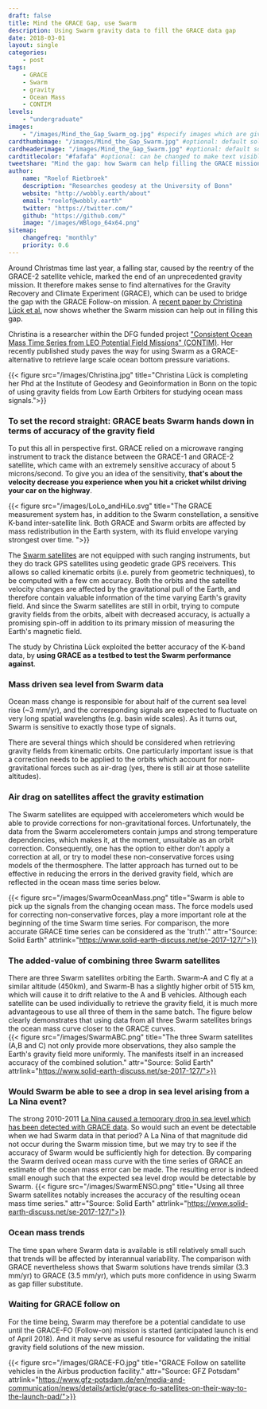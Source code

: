 ```yaml
---
draft: false
title: Mind the GRACE Gap, use Swarm
description: Using Swarm gravity data to fill the GRACE data gap
date: 2018-03-01
layout: single
categories:
    - post
tags:
    - GRACE
    - Swarm
    - gravity
    - Ocean Mass
    - CONTIM
levels:
    - "undergraduate"
images: 
    - "/images/Mind_the_Gap_Swarm_og.jpg" #specify images which are given to FB and co to add while linking
cardthumbimage: "/images/Mind_the_Gap_Swarm.jpg" #optional: default solid color if unset
cardheaderimage: "/images/Mind_the_Gap_Swarm.jpg" #optional: default solid color if unset set with: hcardbackground: "#263238"
cardtitlecolor: "#fafafa" #optional: can be changed to make text visible over card image
tweetshare: "Mind the gap: how Swarm can help filling the GRACE mission gap"
author:
    name: "Roelof Rietbroek"
    description: "Researches geodesy at the University of Bonn"
    website: "http://wobbly.earth/about"
    email: "roelof@wobbly.earth"
    twitter: "https://twitter.com/"
    github: "https://github.com/"
    image: "/images/WBlogo_64x64.png"
sitemap:
    changefreq: "monthly"
    priority: 0.6
---
```


Around Christmas time last year, a falling star, caused by the reentry of the GRACE-2 satellite vehicle, marked the end of an unprecedented gravity mission. It therefore makes sense to find alternatives for the Gravity Recovery and Climate Experiment (GRACE), which can be used to bridge the gap with the GRACE Follow-on mission. A [recent paper by Christina Lück et al.](https://www.solid-earth.net/9/323/2018/se-9-323-2018.html) now shows whether the Swarm mission can help out in filling this gap.
<!--more-->

Christina is a researcher within the DFG funded project ["Consistent Ocean Mass Time Series from LEO Potential Field Missions" (CONTIM)](/project/contim). Her recently published study paves the way for using Swarm as a GRACE-alternative to retrieve large scale ocean bottom pressure variations.   

{{< figure src="/images/Christina.jpg" title="Christina Lück is completing her Phd at the Institute of Geodesy and Geoinformation in Bonn on the topic of using gravity fields from Low Earth Orbiters for studying ocean mass signals.">}}

### To set the record straight: GRACE beats Swarm hands down in terms of accuracy of the gravity field 
To put this all in perspective first. GRACE relied on a microwave ranging instrument to track the distance between the GRACE-1 and GRACE-2 satellite, which came with an extremely sensitive accuracy of about 5 microns/second. To give you an idea of the sensitivity, **that's about the velocity decrease you experience when you hit a cricket whilst driving your car on the highway**. 

{{< figure src="/images/LoLo_andHiLo.svg" title="The GRACE measurement system has, in addition to the Swarm constellation, a sensitive K-band inter-satellite link. Both GRACE and Swarm orbits are affected by mass redistribution in the Earth system, with its fluid envelope varying strongest over time. ">}}

The [Swarm satellites](http://www.esa.int/Our_Activities/Observing_the_Earth/Swarm/Introducing_Swarm) are not equipped with such ranging instruments, but they do track GPS satellites using geodetic grade GPS receivers. This allows so called kinematic orbits (i.e. purely from geometric techniques), to be computed with a few cm accuracy. Both the orbits and the satellite velocity changes are affected by the gravitational pull of the Earth, and therefore contain valuable information of the time varying Earth's gravity field. 
And since the Swarm satellites are still in orbit, trying to compute gravity fields from the orbits, albeit with decreased accuracy, is actually a promising spin-off in addition to its primary mission of measuring the Earth's magnetic field.

The study by Christina Lück exploited the better accuracy of the K-band data, by **using GRACE as a testbed to test the Swarm performance against**.


###  Mass driven sea level from Swarm data
Ocean mass change is responsible for about half of the current sea level rise (~3 mm/yr), and the corresponding signals are expected to fluctuate on very long spatial wavelengths (e.g. basin wide scales). As it turns out,  Swarm is sensitive to exactly those type of signals.

There are several things which should be considered when retrieving gravity fields from kinematic orbits. One particularly important issue is that a correction needs to be applied to the orbits which account for non-gravitational forces such as air-drag (yes, there is still air at those satellite altitudes).

### Air drag on satellites affect the gravity estimation
The Swarm satellites are equipped with accelerometers which would be able to provide corrections for non-gravitational forces. Unfortunately, the data from the Swarm accelerometers contain jumps and strong temperature dependencies, which makes it, at the moment, unsuitable as an orbit correction. Consequently, one has the option to either don't apply a correction at all, or try to model these non-conservative forces using models of the thermosphere. The latter approach has turned out to be effective in reducing the errors in the derived gravity field, which are reflected in the ocean mass time series below.  
 
{{< figure src="/images/SwarmOceanMass.png" title="Swarm is able to pick up the signals from the changing ocean mass. The force models used for correcting non-conservative forces, play a more important role at the beginning of the time Swarm time series. For comparison, the more accurate GRACE time series can be considered as the 'truth'." attr="Source: Solid Earth" attrlink="https://www.solid-earth-discuss.net/se-2017-127/">}}

### The added-value of combining three Swarm satellites
There are three Swarm satellites orbiting the Earth. Swarm-A and C fly at a similar altitude (450km), and Swarm-B has a slightly higher orbit of 515 km, which will cause it to drift relative to the A and B vehicles. Although each satellite can be used individually to retrieve the gravity field, it is much more advantageous to use all three of them in the same batch. The figure below clearly demonstrates that using data from all three Swarm satellites brings the ocean mass curve closer to the GRACE curves.  
{{< figure src="/images/SwarmABC.png" title="The three Swarm satellites (A,B and C) not only provide more observations, they also sample the Earth's gravity field more uniformly. The manifests itself in an increased accuracy of the combined solution." attr="Source: Solid Earth" attrlink="https://www.solid-earth-discuss.net/se-2017-127/">}}

### Would Swarm be able to see a drop in sea level arising from a La Nina event?
The strong 2010-2011 [La Nina caused a temporary drop in sea level which has been detected with GRACE data](http://onlinelibrary.wiley.com/doi/10.1029/2012GL053055/full). So would such an event be detectable when we had Swarm data in that period? A La Nina of that magnitude did not occur during the Swarm mission time, but we may try to see if the accuracy of Swarm would be sufficiently high for detection. By comparing the Swarm derived ocean mass curve with the time series of GRACE an estimate of the ocean mass error can be made. The resulting error is indeed small enough such that the expected sea level drop would be detectable by Swarm.
{{< figure src="/images/SwarmENSO.png" title="Using all three Swarm satellites notably increases the accuracy of the resulting ocean mass time series." attr="Source: Solid Earth" attrlink="https://www.solid-earth-discuss.net/se-2017-127/">}}

### Ocean mass  trends 
The time span where Swarm data is available is still relatively small such that trends will be affected by interannual variability. The comparison with GRACE nevertheless shows that Swarm solutions have trends similar (3.3 mm/yr) to GRACE (3.5 mm/yr), which puts more confidence in using Swarm as gap filler substitute.

### Waiting for GRACE follow on
For the time being, Swarm may therefore be a potential candidate to use until the GRACE-FO (Follow-on) mission is started (anticipated launch is end of April 2018). And it may serve as useful resource for validating the initial gravity field solutions of the new mission. 

{{< figure src="/images/GRACE-FO.jpg" title="GRACE Follow on satellite vehicles in the Airbus production facility." attr="Source: GFZ Potsdam" attrlink="https://www.gfz-potsdam.de/en/media-and-communication/news/details/article/grace-fo-satellites-on-their-way-to-the-launch-pad/">}}
